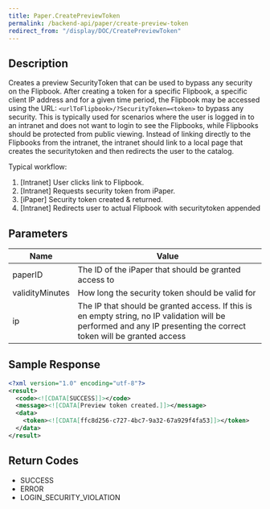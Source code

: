 ```yaml
---
title: Paper.CreatePreviewToken
permalink: /backend-api/paper/create-preview-token
redirect_from: "/display/DOC/CreatePreviewToken"
---
```


## Description

Creates a preview SecurityToken that can be used to bypass any security on the Flipbook. After creating a token for a specific Flipbook, a specific client IP address and for a given time period, the Flipbook may be accessed using the URL: ```<urlToFlipbook>/?SecurityToken=<token>``` to bypass any security. This is typically used for scenarios where the user is logged in to an intranet and does not want to login to see the Flipbooks, while Flipbooks should be protected from public viewing.
Instead of linking directly to the Flipbooks from the intranet, the intranet should link to a local page that creates the securitytoken and then redirects the user to the catalog.

Typical workflow:

1. [Intranet] User clicks link to Flipbook.
2. [Intranet] Requests security token from iPaper.
3. [iPaper] Security token created & returned.
4. [Intranet] Redirects user to actual Flipbook with securitytoken appended

## Parameters

| Name            | Value
|-----------------|---------------------------------------------------------------------------------------------------------------------------------------------------------------------
| paperID         | The ID of the iPaper that should be granted access to
| validityMinutes | How long the security token should be valid for
| ip              | The IP that should be granted access. If this is en empty string, no IP validation will be performed and any IP presenting the correct token will be granted access

## Sample Response

```xml
<?xml version="1.0" encoding="utf-8"?>
<result>
  <code><![CDATA[SUCCESS]]></code>
  <message><![CDATA[Preview token created.]]></message>
  <data>
    <token><![CDATA[ffc8d256-c727-4bc7-9a32-67a929f4fa53]]></token>
  </data>
</result>
```

## Return Codes

* SUCCESS
* ERROR
* LOGIN_SECURITY_VIOLATION